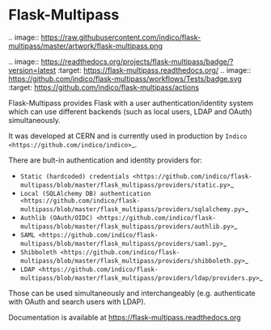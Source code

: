 Flask-Multipass
===============

.. image:: https://raw.githubusercontent.com/indico/flask-multipass/master/artwork/flask-multipass.png

.. image:: https://readthedocs.org/projects/flask-multipass/badge/?version=latest
    :target: https://flask-multipass.readthedocs.org/
.. image:: https://github.com/indico/flask-multipass/workflows/Tests/badge.svg
    :target: https://github.com/indico/flask-multipass/actions

Flask-Multipass provides Flask with a user authentication/identity
system which can use different backends (such as local users,
LDAP and OAuth) simultaneously.

It was developed at CERN and is currently used in production by `Indico <https://github.com/indico/indico>`_.

There are bult-in authentication and identity providers for:

 * `Static (hardcoded) credentials <https://github.com/indico/flask-multipass/blob/master/flask_multipass/providers/static.py>`_
 * `Local (SQLAlchemy DB) authentication <https://github.com/indico/flask-multipass/blob/master/flask_multipass/providers/sqlalchemy.py>`_
 * `Authlib (OAuth/OIDC) <https://github.com/indico/flask-multipass/blob/master/flask_multipass/providers/authlib.py>`_
 * `SAML <https://github.com/indico/flask-multipass/blob/master/flask_multipass/providers/saml.py>`_
 * `Shibboleth <https://github.com/indico/flask-multipass/blob/master/flask_multipass/providers/shibboleth.py>`_
 * `LDAP <https://github.com/indico/flask-multipass/blob/master/flask_multipass/providers/ldap/providers.py>`_

Those can be used simultaneously and interchangeably (e.g. authenticate with OAuth and search users with LDAP).

Documentation is available at https://flask-multipass.readthedocs.org
